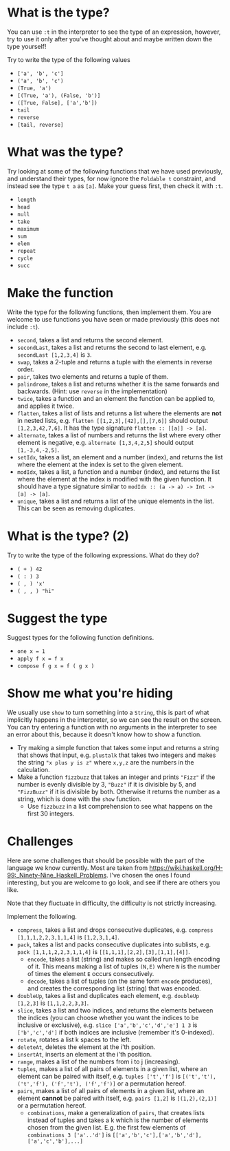 What is the type?
=================

You can use `:t` in the interpreter to see the type of an expression,
however, try to use it only after you've thought about and maybe
written down the type yourself!

Try to write the type of the following values

-   `['a', 'b', 'c']`
-   `('a', 'b', 'c')`
-   `(True, 'a')`
-   `[(True, 'a'), (False, 'b')]`
-   `([True, False], ['a','b'])`
-   `tail`
-   `reverse`
-   `[tail, reverse]`

What was the type?
==================

Try looking at some of the following functions that we have used
previously, and understand their types, for now ignore the `Foldable t`
constraint, and instead see the type `t a` as `[a]`. Make your guess first, then check it with `:t`.

-   `length`
-   `head`
-   `null`
-   `take`
-   `maximum`
-   `sum`
-   `elem`
-   `repeat`
-   `cycle`
-   `succ`

Make the function
=================

Write the type for the following functions, then implement them. You are
welcome to use functions you have seen or made previously (this does not
include `:t`).

-   `second`, takes a list and returns the second element.
-   `secondLast`, takes a list and returns the second to last element,
    e.g. `secondLast [1,2,3,4]` is `3`.
-   `swap`, takes a 2-tuple and returns a tuple with the elements in
    reverse order.
-   `pair`, takes two elements and returns a tuple of them.
-   `palindrome`, takes a list and returns whether it is the same
    forwards and backwards. (Hint: use `reverse` in the implementation)
-   `twice`, takes a function and an element the function can be applied
    to, and applies it twice.
-   `flatten`, takes a list of lists and returns a list where the
    elements are **not** in nested lists, e.g.
    `flatten [[1,2,3],[42],[],[7,6]]` should output `[1,2,3,42,7,6]`. It has the type signature `flatten :: [[a]] -> [a]`.
-   `alternate`, takes a list of numbers and returns the list where
    every other element is negative, e.g. `alternate [1,3,4,2,5]` should
    output `[1,-3,4,-2,5]`.
-   `setIdx`, takes a list, an element and a number (index), and returns
    the list where the element at the index is set to the given element.
-   `modIdx`, takes a list, a function and a number (index), and returns
    the list where the element at the index is modified with the given
    function. It should have a type signature similar to `modIdx :: (a -> a) -> Int -> [a] -> [a]`.
-   `unique`, takes a list and returns a list of the unique elements in
    the list. This can be seen as removing duplicates.

What is the type? (2)
=====================

Try to write the type of the following expressions. What do they do?

-   `( + ) 42`
-   `( : ) 3`
-   `( , ) 'x'`
-   `( , , ) "hi"`

Suggest the type
================

Suggest types for the following function definitions.

-   `one x = 1`
-   `apply f x = f x`
-   `compose f g x = f ( g x )`

Show me what you're hiding
===========================

We usually use `show` to turn something into a `String`, this is part of
what implicitly happens in the interpreter, so we can see the result on
the screen. You can try entering a function with no arguments in the
interpreter to see an error about this, because it doesn't know how to
show a function.

-   Try making a simple function that takes some input and returns a
    string that shows that input, e.g. `plustalk` that takes two
    integers and makes the string `"x plus y is z"` where `x,y,z` are
    the numbers in the calculation.
-   Make a function `fizzbuzz` that takes an integer and prints `"Fizz"`
    if the number is evenly divisible by 3, `"Buzz"` if it is divisible
    by 5, and `"FizzBuzz"` if it is divisible by both. Otherwise it
    returns the number as a string, which is done with the `show`
    function.
    -   Use `fizzbuzz` in a list comprehension to see what happens on
        the first 30 integers.

Challenges
==========

Here are some challenges that should be possible with the part of the
language we know currently. Most are taken from
<https://wiki.haskell.org/H-99:_Ninety-Nine_Haskell_Problems>. I've
chosen the ones I found interesting, but you are welcome to go look, and
see if there are others you like.

Note that they fluctuate in difficulty, the difficulty is not strictly
increasing.

Implement the following.

-   `compress`, takes a list and drops consecutive duplicates, e.g.
    `compress [1,1,1,2,2,3,1,1,4]` is `[1,2,3,1,4]`.
-   `pack`, takes a list and packs consecutive duplicates into sublists,
    e.g. `pack [1,1,1,2,2,3,1,1,4]` is `[[1,1,1],[2,2],[3],[1,1],[4]]`.
    -   `encode`, takes a list (string) and makes so called run length
        encoding of it. This means making a list of tuples `(N,E)` where
        `N` is the number of times the element `E` occurs consecutively.
    -   `decode`, takes a list of tuples (on the same form `encode`
        produces), and creates the corresponding list (string) that was
        encoded.
-   `doubleUp`, takes a list and duplicates each element, e.g.
    `doubleUp [1,2,3]` is `[1,1,2,2,3,3]`.
-   `slice`, takes a list and two indices, and returns the elements
    between the indices (you can choose whether you want the indices to
    be inclusive or exclusive), e.g. `slice ['a','b','c','d','e'] 1 3`
    is `['b','c','d']` if both indices are inclusive (remember it's
    0-indexed).
-   `rotate`, rotates a list k spaces to the left.
-   `deleteAt`, deletes the element at the i'th position.
-   `insertAt`, inserts an element at the i'th position.
-   `range`, makes a list of the numbers from i to j (increasing).
-   `tuples`, makes a list of all pairs of elements in a given list,
    where an element can be paired with itself, e.g. `tuples ['t','f']`
    is `[('t','t'), ('t','f'), ('f','t'), ('f','f')]` or a permutation
    hereof.
-   `pairs`, makes a list of all pairs of elements in a given list,
    where an element **cannot** be paired with itself, e.g.
    `pairs [1,2]` is `[(1,2),(2,1)]` or a permutation hereof.
    -   `combinations`, make a generalization of `pairs`, that creates
        lists instead of tuples and takes a k which is the number of
        elements chosen from the given list. E.g. the first few elements
        of `combinations 3 ['a'..'d']` is
        `[['a','b','c'],['a','b','d'],['a','c','b'],...]`

